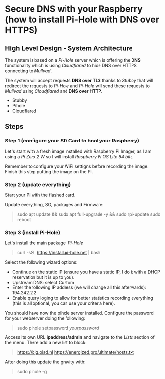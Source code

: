# Secure DNS with your Raspberry (how to install Pi-Hole with DNS over HTTPS)

## High Level Design - System Architecture
The system is based on a *Pi-Hole* server which is offering the **DNS** functionality which is using *Cloudflared* to hide DNS over HTTPS connecting to *Mullvad*.

The system will accept requests **DNS over TLS** thanks to *Stubby* that will redirect the requests to *Pi-Hole* and *Pi-Hole* will send these requests to *Mullvad* using *Cloudflared* and **DNS over HTTP**.

* Stubby
* Pihole
* Cloudflared

## Steps

### Step 1 (configure your SD Card to bool your Raspberry)

Let's start with a fresh image installed with Raspberry Pi Imager, as I am using a *Pi Zero 2 W* so I will install *Raspberry Pi OS Lite 64 bits*.

Remember to configure your WiFi settigns before recording the image. Finish this step putting the image on the Pi.

### Step 2 (update everything)
Start your PI with the flashed card.

Update everything, SO, packages and Firmware:
> sudo apt update && sudo apt full-upgrade -y && sudo rpi-update
> sudo reboot

### Step 3 (install Pi-Hole)
Let's install the main package, *Pi-Hole*
>curl -sSL https://install.pi-hole.net | bash

Select the following wizard options:
* Continue on the static IP (ensure you have a static IP, I do it with a DHCP reservation but it is up to you).
* Upstream DNS: select Custom
* Enter the following IP address (we will change all this afterwards): 194.242.2.2
* Enable query loging to allow for better statistics recording everything (this is all optional, you can use your criteria here).

You should have now the pihole server installed. Configure the password for your webserver doing the following:
>sudo pihole setpassword *yourpassword*

Access its own URL **ipaddress/admin** and navigate to the *Lists* section of the menu. There add a new list to block:
>https://big.oisd.nl
>https://energized.pro/ultimate/hosts.txt

After doing this update the gravity with:
>sudo pihole -g

